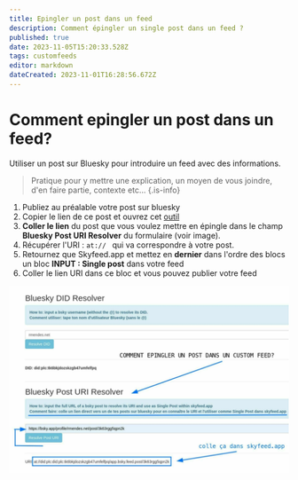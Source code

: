 ```yaml
---
title: Epingler un post dans un feed  
description: Comment épingler un single post dans un feed ? 
published: true
date: 2023-11-05T15:20:33.528Z
tags: customfeeds
editor: markdown
dateCreated: 2023-11-01T16:28:56.672Z
---
```


# Comment epingler un post dans un feed?

Utiliser un post sur Bluesky pour introduire un feed avec des informations.


> Pratique pour y mettre une explication, un moyen de vous joindre, d'en faire partie, contexte etc...
{.is-info}

1. Publiez au préalable votre post sur bluesky
1. Copier le lien de ce post et ouvrez cet [outil](https://rmdes.github.io)
2. **Coller le lien** du post que vous voulez mettre en épingle dans le champ **Bluesky Post URI Resolver** du formulaire (voir image).
3. Récupérer l'URI : `at:// ` qui va correspondre à votre post.
4. Retournez que Skyfeed.app et mettez en **dernier** dans l'ordre des blocs un bloc **INPUT : Single post** dans votre feed
1. Coller le lien URI dans ce bloc et vous pouvez publier votre feed


![single-post.jpg](/captures/single-post.jpg)